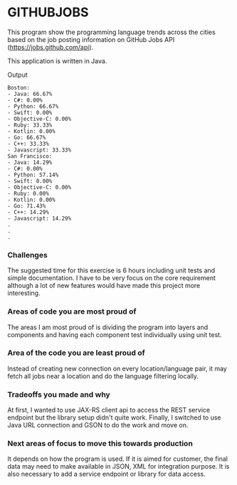 # GITHUBJOBS

This program show the programming language trends across the cities based on the job posting information on GitHub Jobs API (https://jobs.github.com/api).

This application is written in Java.

Output
```
Boston:
- Java: 66.67%
- C#: 0.00%
- Python: 66.67%
- Swift: 0.00%
- Objective-C: 0.00%
- Ruby: 33.33%
- Kotlin: 0.00%
- Go: 66.67%
- C++: 33.33%
- Javascript: 33.33%
San Francisco:
- Java: 14.29%
- C#: 0.00%
- Python: 57.14%
- Swift: 0.00%
- Objective-C: 0.00%
- Ruby: 0.00%
- Kotlin: 0.00%
- Go: 71.43%
- C++: 14.29%
- Javascript: 14.29%
.
.
.

```


### Challenges
The suggested time for this exercise is 6 hours including unit tests and simple documentation. I have to be very focus on the core requirement 
although a lot of new features would have made this project more interesting.  

### Areas of code you are most proud of
The areas I am most proud of is dividing the program into layers and components and having each component test individually using unit test.

### Area of the code you are least proud of
Instead of creating new connection on every location/language pair, it may fetch all jobs near a location and do the language filtering locally.   

### Tradeoffs you made and why
At first, I wanted to use JAX-RS client api to access the REST service endpoint but the library setup didn't quite work. 
Finally, I switched to use Java URL connection and GSON to do the work and move on. 

### Next areas of focus to move this towards production
It depends on how the program is used. If it is aimed 
for customer, the final data may need to make available in JSON, XML 
for integration purpose. It is also necessary to add a service endpoint or library for data access.



